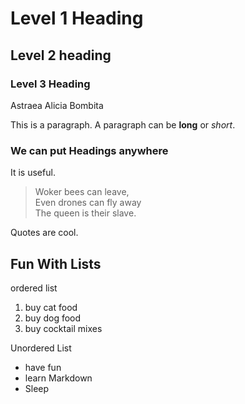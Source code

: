 # Level 1 Heading

## Level 2 heading 

### Level 3 Heading
Astraea Alicia Bombita 


This is a paragraph. A paragraph can be **long** or *short*. 

### We can put Headings anywhere

It is useful.


>Woker bees can leave,  
>Even drones can fly away  
>The queen is their slave.  

Quotes are cool.

## Fun With Lists
ordered list
1. buy cat food
2. buy dog food
3. buy cocktail mixes

Unordered List
- have fun
- learn Markdown
- Sleep